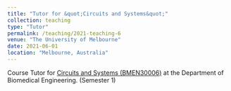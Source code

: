 ```yaml
---
title: "Tutor for &quot;Circuits and Systems&quot;"
collection: teaching
type: "Tutor"
permalink: /teaching/2021-teaching-6
venue: "The University of Melbourne"
date: 2021-06-01
location: "Melbourne, Australia"
---
```


Course Tutor for [Circuits and Systems (BMEN30006)](https://handbook.unimelb.edu.au/2021/subjects/bmen30006) at the Department of Biomedical Engineering. (Semester 1)

